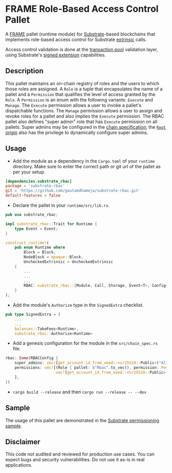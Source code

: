 # FRAME Role-Based Access Control Pallet

A [FRAME](https://substrate.dev/docs/en/knowledgebase/runtime/) pallet (runtime module) for [Substrate](https://github.com/paritytech/substrate)-based
blockchains that implements role-based access control for Substrate [extrinsic](https://substrate.dev/docs/en/knowledgebase/learn-substrate/extrinsics) calls.

Access control validation is done at the [transaction pool](https://substrate.dev/docs/en/knowledgebase/learn-substrate/tx-pool) validation layer, using
Substrate's [signed extension](https://substrate.dev/docs/en/knowledgebase/learn-substrate/extrinsics#signed-extension) capabilities.

## Description

This pallet maintains an on-chain registry of roles and the users to which those roles are assigned. A `Role` is a tuple that encapsulates the name of a pallet
and a `Permission` that qualifies the level of access granted by the `Role`. A `Permission` is an enum with the following variants: `Execute` and `Manage`. The
`Execute` permission allows a user to invoke a pallet's dispatchable functions. The `Manage` permission allows a user to assign and revoke roles for a pallet
and also implies the `Execute` permission. The RBAC pallet also defines "super admin" role that has `Execute` permission on all pallets. Super admins may be
configured in the [chain specification](https://substrate.dev/docs/en/knowledgebase/integrate/chain-spec); the
[`Root` origin](https://substrate.dev/docs/en/knowledgebase/runtime/origin) also has the privilege to dynamically configure super admins.

## Usage

* Add the module as a dependency in the `Cargo.toml` of your `runtime` directory. Make sure to enter the correct path or git url of the pallet as per your
  setup.

```toml
[dependencies.substrate_rbac]
package = 'substrate-rbac'
git = 'https://github.com/gautamdhameja/substrate-rbac.git'
default-features = false
```

* Declare the pallet in your `runtime/src/lib.rs`.

```rust
pub use substrate_rbac;

impl substrate_rbac::Trait for Runtime {
    type Event = Event;
}

construct_runtime!(
    pub enum Runtime where
        Block = Block,
        NodeBlock = opaque::Block,
        UncheckedExtrinsic = UncheckedExtrinsic
    {
        ...
        ...
        ...
        RBAC: substrate_rbac::{Module, Call, Storage, Event<T>, Config<T>},
    }
);
```

* Add the module's `Authorize` type in the `SignedExtra` checklist.

```rust
pub type SignedExtra = (
    ...
    ...
    balances::TakeFees<Runtime>,
    substrate_rbac::Authorize<Runtime>
```

* Add a genesis configuration for the module in the `src/chain_spec.rs` file.

```rust
rbac: Some(RBACConfig {
	super_admins: vec![get_account_id_from_seed::<sr25519::Public>("Alice")],
	permissions: vec![(Role { pallet: b"Rbac".to_vec(), permission: Permission::Manage },
					  vec![get_account_id_from_seed::<sr25519::Public>("Alice")])
	],
})
```

* `cargo build --release` and then `cargo run --release -- --dev`

## Sample

The usage of this pallet are demonstrated in the [Substrate permissioning sample](https://github.com/gautamdhameja/substrate-permissioning).

## Disclaimer

This code not audited and reviewed for production use cases. You can expect bugs and security vulnerabilities. Do not use it as-is in real applications.
